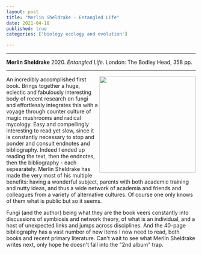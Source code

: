 ```yaml
---
layout: post
title: "Merlin Sheldrake - Entangled Life"
date: 2021-04-18
published: true
categories: ['biology ecology and evolution']

---
```



***
<b>Merlin Sheldrake</b> 2020. _Entangled Life_.  London: The Bodley Head, 358 pp.

***
<img width="256" align="right" src="https://www.penguin.co.uk/content/dam/prh/books/111/1115381/9781847925190.jpg.transform/PRHDesktopWide_small/image.jpg" alt="">  

An incredibly accomplished first book. Brings together a huge, eclectic and fabulously interesting body of recent research on fungi and effortlessly integrates this with a voyage through counter culture of magic mushrooms and radical mycology.  Easy and compellingly interesting to read yet slow, since it is constantly necessary to stop and ponder and consult endnotes and bibliography.  Indeed I ended up reading the text, then the endnotes, then the bibliography - each sepearately.  Merlin Sheldrake has made the very most of his multiple benefits: having a wonderful subject, parents with both academic training and nutty ideas, and thus a wide network of academia and friends and colleagues from a variety of alternative cultures.  Of course one only knows of them what is public but so it seems.  

Fungi (and the author) being what they are the book veers constantly into discussions of symbiosis and network theory, of what is an individual, and a host of unexpected links and jumps across disciplines.   And the 40-page bibliography has a vast number of new items I now need to read, both books and recent primary literature.  Can't wait to see what Merlin Sheldrake writes next, only hope he doesn't fall into the "2nd album" trap. 
